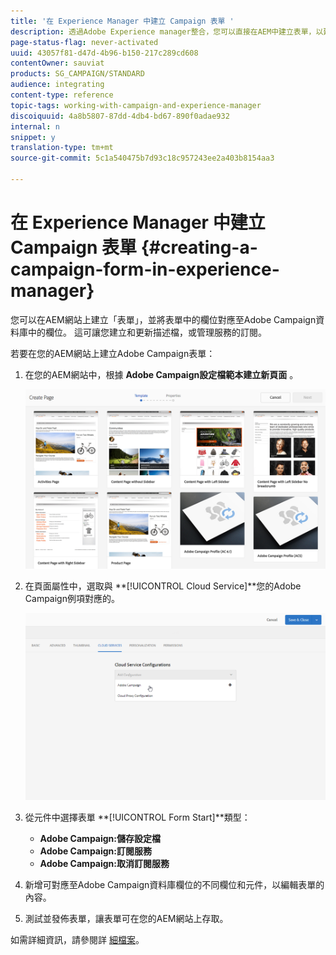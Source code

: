 ```yaml
---
title: '在 Experience Manager 中建立 Campaign 表單 '
description: 透過Adobe Experience manager整合，您可以直接在AEM中建立表單，以建立和更新個人檔案或管理訂閱。
page-status-flag: never-activated
uuid: 43057f81-d47d-4b96-b150-217c289cd608
contentOwner: sauviat
products: SG_CAMPAIGN/STANDARD
audience: integrating
content-type: reference
topic-tags: working-with-campaign-and-experience-manager
discoiquuid: 4a8b5807-87dd-4db4-bd67-890f0adae932
internal: n
snippet: y
translation-type: tm+mt
source-git-commit: 5c1a540475b7d93c18c957243ee2a403b8154aa3

---
```



# 在 Experience Manager 中建立 Campaign 表單 {#creating-a-campaign-form-in-experience-manager}

您可以在AEM網站上建立「表單」，並將表單中的欄位對應至Adobe Campaign資料庫中的欄位。 這可讓您建立和更新描述檔，或管理服務的訂閱。

若要在您的AEM網站上建立Adobe Campaign表單：

1. 在您的AEM網站中，根據 **Adobe Campaign設定檔範本建立新頁面** 。

   ![](assets/aem_content_forms.png)

1. 在頁面屬性中，選取與 **[!UICONTROL Cloud Service]**您的Adobe Campaign例項對應的。

   ![](assets/aem_content_forms_2.png)

1. 從元件中選擇表單 **[!UICONTROL Form Start]**類型：

   * **Adobe Campaign:儲存設定檔**
   * **Adobe Campaign:訂閱服務**
   * **Adobe Campaign:取消訂閱服務**

1. 新增可對應至Adobe Campaign資料庫欄位的不同欄位和元件，以編輯表單的內容。
1. 測試並發佈表單，讓表單可在您的AEM網站上存取。

如需詳細資訊，請參閱詳 [細檔案](https://docs.adobe.com/content/help/en/experience-manager-65/authoring/aem-adobe-campaign/adobe-campaign-forms.html)。
